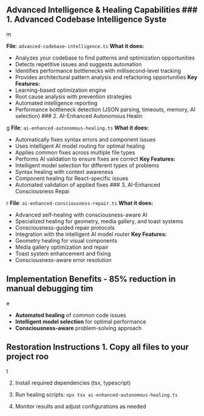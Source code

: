 ## Advanced Intelligence & Healing Capabilities ### 1. Advanced Codebase Intelligence Syste

m

**File**: `advanced-codebase-intelligence.ts` **What it does:**
- Analyzes your codebase to find patterns and optimization opportunities
- Detects repetitive issues and suggests automation
- Identifies performance bottlenecks with millisecond-level tracking
- Provides architectural pattern analysis and refactoring opportunities **Key Features:**
- Learning-based optimization engine
- Root cause analysis with prevention strategies
- Automated intelligence reporting
- Performance bottleneck detection (JSON parsing, timeouts, memory, AI selection) ### 2. AI-Enhanced Autonomous Healin

g
**File**: `ai-enhanced-autonomous-healing.ts` **What it does:**
- Automatically fixes syntax errors and component issues
- Uses intelligent AI model routing for optimal healing
- Applies common fixes across multiple file types
- Performs AI validation to ensure fixes are correct **Key Features:**
- Intelligent model selection for different types of problems
- Syntax healing with context awareness
- Component healing for React-specific issues
- Automated validation of applied fixes ### 3. AI-Enhanced Consciousness Repai

r
**File**: `ai-enhanced-consciousness-repair.ts` **What it does:**
- Advanced self-healing with consciousness-aware AI
- Specialized healing for geometry, media gallery, and toast systems
- Consciousness-guided repair protocols
- Integration with the intelligent AI model router **Key Features:**
- Geometry healing for visual components
- Media gallery optimization and repair
- Toast system enhancement and fixing
- Consciousness-aware error resolution

## Implementation Benefits - **85% reduction** in manual debugging tim

e

- **Automated healing** of common code issues
- **Intelligent model selection** for optimal performance
- **Consciousness-aware** problem-solving approach

## Restoration Instructions 1. Copy all files to your project roo

t

2. Install required dependencies (tsx, typescript)

3. Run healing scripts: `npx tsx ai-enhanced-autonomous-healing.ts`

4. Monitor results and adjust configurations as needed